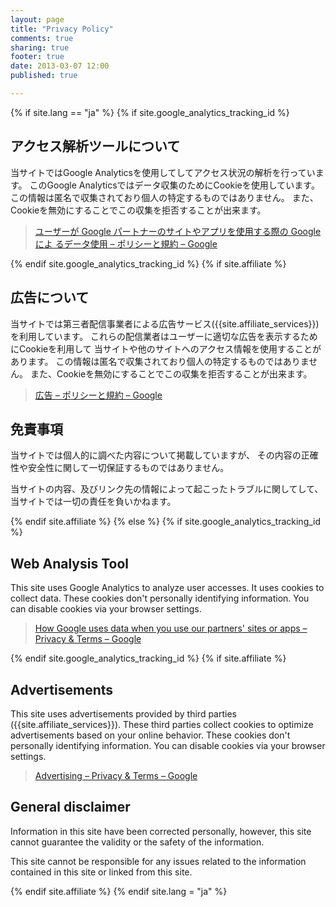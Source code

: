 ```yaml
---
layout: page
title: "Privacy Policy"
comments: true
sharing: true
footer: true
date: 2013-03-07 12:00
published: true

---
```


{% if site.lang == "ja" %}
{% if site.google_analytics_tracking_id %}

## アクセス解析ツールについて

当サイトではGoogle Analyticsを使用してしてアクセス状況の解析を行っています。
このGoogle Analyticsではデータ収集のためにCookieを使用しています。
この情報は匿名で収集されており個人の特定するものではありません。
また、Cookieを無効にすることでこの収集を拒否することが出来ます。

> [ユーザーが Google パートナーのサイトやアプリを使用する際の Google によ るデータ使用 – ポリシーと規約 – Google](http://www.google.com/policies/privacy/partners/)

{% endif site.google_analytics_tracking_id %}
{% if site.affiliate %}

## 広告について

当サイトでは第三者配信事業者による広告サービス({{site.affiliate_services}})を利用しています。
これらの配信業者はユーザーに適切な広告を表示するためにCookieを利用して
当サイトや他のサイトへのアクセス情報を使用することがあります。
この情報は匿名で収集されており個人の特定するものではありません。
また、Cookieを無効にすることでこの収集を拒否することが出来ます。

> [広告 – ポリシーと規約 – Google](https://policies.google.com/technologies/ads?gl=jp)

## 免責事項

当サイトでは個人的に調べた内容について掲載していますが、
その内容の正確性や安全性に関して一切保証するものではありません。

当サイトの内容、及びリンク先の情報によって起こったトラブルに関してして、
当サイトでは一切の責任を負いかねます。

{% endif site.affiliate %}
{% else %}
{% if site.google_analytics_tracking_id %}

## Web Analysis Tool

This site uses Google Analytics to analyze user accesses.
It uses cookies to collect data.
These cookies don't personally identifying information.
You can disable cookies via your browser settings.

> [How Google uses data when you use our partners' sites or apps – Privacy & Terms – Google](http://www.google.com/intl/en/policies/privacy/partners/)

{% endif site.google_analytics_tracking_id %}
{% if site.affiliate %}

## Advertisements

This site uses advertisements provided by third parties
({{site.affiliate_services}}).
These third parties collect cookies to optimize advertisements
based on your online behavior.
These cookies don't personally identifying information.
You can disable cookies via your browser settings.

> [Advertising – Privacy & Terms – Google](https://policies.google.com/technologies/ads?hl=en-US)

## General disclaimer

Information in this site have been corrected personally,
however, this site cannot guarantee the validity or the safety of the information.

This site cannot be responsible for any issues related to the information
contained in this site or linked from this site.

{% endif site.affiliate %}
{% endif site.lang = "ja" %}
